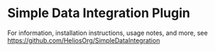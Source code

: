 # Simple Data Integration Plugin

For information, installation instructions, usage notes, and more, see https://github.com/HeliosOrg/SimpleDataIntegration

